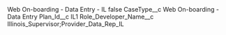 <?xml version="1.0" encoding="UTF-8"?>
<CustomMetadata xmlns="http://soap.sforce.com/2006/04/metadata" xmlns:xsi="http://www.w3.org/2001/XMLSchema-instance" xmlns:xsd="http://www.w3.org/2001/XMLSchema">
    <label>Web On-boarding - Data Entry - IL</label>
    <protected>false</protected>
    <values>
        <field>CaseType__c</field>
        <value xsi:type="xsd:string">Web On-boarding - Data Entry</value>
    </values>
    <values>
        <field>Plan_Id__c</field>
        <value xsi:type="xsd:string">IL1</value>
    </values>
    <values>
        <field>Role_Developer_Name__c</field>
        <value xsi:type="xsd:string">Illinois_Supervisor;Provider_Data_Rep_IL</value>
    </values>
</CustomMetadata>

